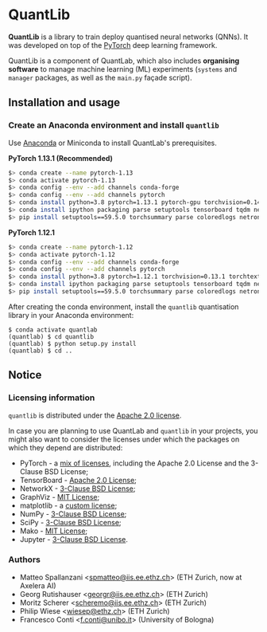 # QuantLib
**QuantLib** is a library to train deploy quantised neural networks (QNNs).
It was developed on top of the  [PyTorch](https://pytorch.org/) deep learning framework.

QuantLib is a component of QuantLab, which also includes **organising software** to manage machine learning (ML) experiments (`systems` and `manager` packages, as well as the `main.py` façade script).

## Installation and usage

### Create an Anaconda environment and install `quantlib`

Use [Anaconda](https://docs.anaconda.com/anaconda/install/) or Miniconda to install QuantLab's prerequisites.

**PyTorch 1.13.1 (Recommended)**
```sh
$> conda create --name pytorch-1.13
$> conda activate pytorch-1.13
$> conda config --env --add channels conda-forge
$> conda config --env --add channels pytorch 
$> conda install python=3.8 pytorch=1.13.1 pytorch-gpu torchvision=0.14.1 torchtext=0.14.1 torchaudio-0.13.1 cudatoolkit=11.6 -c pytorch -c conda-forge
$> conda install ipython packaging parse setuptools tensorboard tqdm networkx python-graphviz scipy pandas ipdb onnx onnxruntime einops yapf tabulate
$> pip install setuptools==59.5.0 torchsummary parse coloredlogs netron
```

**PyTorch 1.12.1**
```sh
$> conda create --name pytorch-1.12
$> conda activate pytorch-1.12
$> conda config --env --add channels conda-forge
$> conda config --env --add channels pytorch 
$> conda install python=3.8 pytorch=1.12.1 torchvision=0.13.1 torchtext=0.13.1 torchaudio=0.12.1 -c pytorch -c conda-forge
$> conda install ipython packaging parse setuptools tensorboard tqdm networkx python-graphviz scipy pandas ipdb onnx onnxruntime einops yapf tabulate
$> pip install setuptools==59.5.0 torchsummary parse coloredlogs netron
```

After creating the conda environment, install the `quantlib` quantisation library in your Anaconda environment:
```
$ conda activate quantlab
(quantlab) $ cd quantlib
(quantlab) $ python setup.py install
(quantlab) $ cd ..
```

## Notice

### Licensing information
`quantlib` is distributed under the [Apache 2.0 license](https://www.apache.org/licenses/LICENSE-2.0).

In case you are planning to use QuantLab and `quantlib` in your projects, you might also want to consider the licenses under which the packages on which they depend are distributed:

* PyTorch - a [mix of licenses](https://github.com/pytorch/pytorch/blob/master/NOTICE), including the Apache 2.0 License and the 3-Clause BSD License;
* TensorBoard - [Apache 2.0 License](https://github.com/tensorflow/tensorboard/blob/master/LICENSE);
* NetworkX - [3-Clause BSD License](https://github.com/networkx/networkx/blob/main/LICENSE.txt);
* GraphViz - [MIT License](https://github.com/graphp/graphviz/blob/master/LICENSE);
* matplotlib - a [custom license](https://github.com/matplotlib/matplotlib/blob/master/LICENSE/LICENSE);
* NumPy - [3-Clause BSD License](https://github.com/numpy/numpy/blob/main/LICENSE.txt);
* SciPy - [3-Clause BSD License](https://github.com/scipy/scipy/blob/master/LICENSE.txt);
* Mako - [MIT License](https://github.com/sqlalchemy/mako/blob/master/LICENSE);
* Jupyter - [3-Clause BSD License](https://github.com/jupyter/notebook/blob/master/LICENSE).

### Authors
* Matteo Spallanzani <<a href="mailto:spmatteo@iis.ee.ethz.ch">spmatteo@iis.ee.ethz.ch</a>> (ETH Zurich, now at Axelera AI)
* Georg Rutishauser  <<a href="mailto:georgr@iis.ee.ethz.ch">georgr@iis.ee.ethz.ch</a>> (ETH Zurich)
* Moritz Scherer     <<a href="mailto:scheremo@iis.ee.ethz.ch">scheremo@iis.ee.ethz.ch</a>> (ETH Zurich)
* Philip Wiese       <<a href="mailto:wiesep@ethz.ch">wiesep@ethz.ch</a>> (ETH Zurich)
* Francesco Conti    <<a href="mailto:f.conti@unibo.it">f.conti@unibo.it</a>> (University of Bologna)
